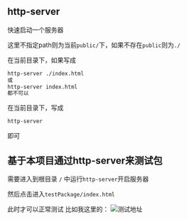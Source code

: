 ## http-server 
快速启动一个服务器

这里不指定path则为当前`public/`下，如果不存在`public`则为`./`

在当前目录下，如果写成
```bash
http-server ./index.html 
或
http-server index.html
都不可以
```

在当前目录下，写成
```bash
http-server
```
即可


## 基于本项目通过http-server来测试包

需要进入到根目录 `/` 中运行`http-server`开启服务器

然后点击进入`testPackage/index.html`

此时才可以正常测试
比如我这里的：
![测试地址](https://tva1.sinaimg.cn/large/e6c9d24ely1h4esjdcveyj21uq0u0jvh.jpg)
